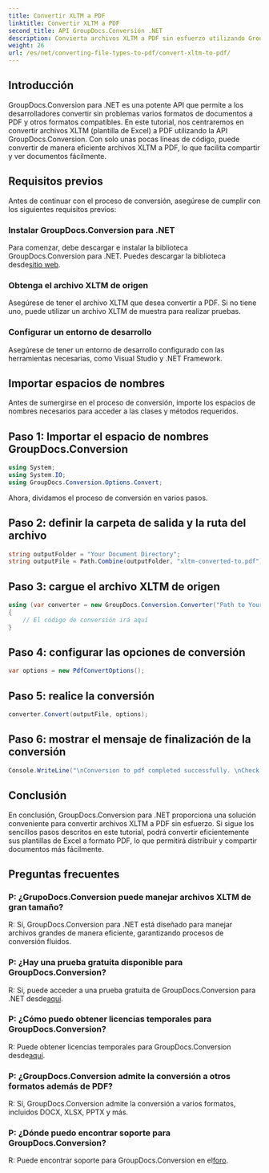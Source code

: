 ```yaml
---
title: Convertir XLTM a PDF
linktitle: Convertir XLTM a PDF
second_title: API GroupDocs.Conversión .NET
description: Convierta archivos XLTM a PDF sin esfuerzo utilizando GroupDocs.Conversion para .NET. Agilice su proceso de conversión de documentos.
weight: 26
url: /es/net/converting-file-types-to-pdf/convert-xltm-to-pdf/
---
```

## Introducción
GroupDocs.Conversion para .NET es una potente API que permite a los desarrolladores convertir sin problemas varios formatos de documentos a PDF y otros formatos compatibles. En este tutorial, nos centraremos en convertir archivos XLTM (plantilla de Excel) a PDF utilizando la API GroupDocs.Conversion. Con solo unas pocas líneas de código, puede convertir de manera eficiente archivos XLTM a PDF, lo que facilita compartir y ver documentos fácilmente.
## Requisitos previos
Antes de continuar con el proceso de conversión, asegúrese de cumplir con los siguientes requisitos previos:
### Instalar GroupDocs.Conversion para .NET
 Para comenzar, debe descargar e instalar la biblioteca GroupDocs.Conversion para .NET. Puedes descargar la biblioteca desde[sitio web](https://releases.groupdocs.com/conversion/net/).
### Obtenga el archivo XLTM de origen
Asegúrese de tener el archivo XLTM que desea convertir a PDF. Si no tiene uno, puede utilizar un archivo XLTM de muestra para realizar pruebas.
### Configurar un entorno de desarrollo
Asegúrese de tener un entorno de desarrollo configurado con las herramientas necesarias, como Visual Studio y .NET Framework.

## Importar espacios de nombres
Antes de sumergirse en el proceso de conversión, importe los espacios de nombres necesarios para acceder a las clases y métodos requeridos.
## Paso 1: Importar el espacio de nombres GroupDocs.Conversion
```csharp
using System;
using System.IO;
using GroupDocs.Conversion.Options.Convert;
```

Ahora, dividamos el proceso de conversión en varios pasos.
## Paso 2: definir la carpeta de salida y la ruta del archivo
```csharp
string outputFolder = "Your Document Directory";
string outputFile = Path.Combine(outputFolder, "xltm-converted-to.pdf");
```
## Paso 3: cargue el archivo XLTM de origen
```csharp
using (var converter = new GroupDocs.Conversion.Converter("Path to Your XLTM File"))
{
    // El código de conversión irá aquí
}
```
## Paso 4: configurar las opciones de conversión
```csharp
var options = new PdfConvertOptions();
```
## Paso 5: realice la conversión
```csharp
converter.Convert(outputFile, options);
```
## Paso 6: mostrar el mensaje de finalización de la conversión
```csharp
Console.WriteLine("\nConversion to pdf completed successfully. \nCheck output in {0}", outputFolder);
```

## Conclusión
En conclusión, GroupDocs.Conversion para .NET proporciona una solución conveniente para convertir archivos XLTM a PDF sin esfuerzo. Si sigue los sencillos pasos descritos en este tutorial, podrá convertir eficientemente sus plantillas de Excel a formato PDF, lo que permitirá distribuir y compartir documentos más fácilmente.
## Preguntas frecuentes
### P: ¿GrupoDocs.Conversion puede manejar archivos XLTM de gran tamaño?
R: Sí, GroupDocs.Conversion para .NET está diseñado para manejar archivos grandes de manera eficiente, garantizando procesos de conversión fluidos.
### P: ¿Hay una prueba gratuita disponible para GroupDocs.Conversion?
 R: Sí, puede acceder a una prueba gratuita de GroupDocs.Conversion para .NET desde[aquí](https://releases.groupdocs.com/).
### P: ¿Cómo puedo obtener licencias temporales para GroupDocs.Conversion?
 R: Puede obtener licencias temporales para GroupDocs.Conversion desde[aquí](https://purchase.groupdocs.com/temporary-license/).
### P: ¿GroupDocs.Conversion admite la conversión a otros formatos además de PDF?
R: Sí, GroupDocs.Conversion admite la conversión a varios formatos, incluidos DOCX, XLSX, PPTX y más.
### P: ¿Dónde puedo encontrar soporte para GroupDocs.Conversion?
 R: Puede encontrar soporte para GroupDocs.Conversion en el[foro](https://forum.groupdocs.com/c/conversion/11).